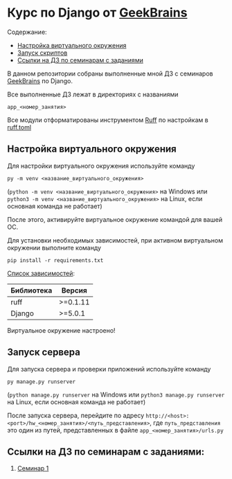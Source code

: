 # Курс по Django от [GeekBrains](https://gb.ru)

Содержание:
- [Настройка виртуального окружения](#настройка-виртуального-окружения)
- [Запуск скриптов](#запуск-скриптов)
- [Ссылки на ДЗ по семинарам с заданиями](#ссылки-на-дз-по-семинарам-с-заданиями)

В данном репозитории собраны выполненные мной ДЗ с семинаров [GeekBrains](https://gb.ru) по Django.

Все выполненные ДЗ лежат в директориях с названиями

`app_<номер_занятия>`

Все модули отформатированы инструментом [Ruff](https://docs.astral.sh/ruff/) по настройкам в [ruff.toml](./ruff.toml)

## Настройка виртуального окружения

Для настройки виртуального окружения используйте команду 

`py -m venv <название_виртуального_окружения>`

(`python -m venv <название_виртуального_окружения>` на Windows или `python3 -m venv <название_виртуального_окружения>` на Linux, если основная команда не работает)

После этого, активируйте виртуальное окружение командой для вашей ОС.

Для установки необходимых зависимостей, при активном виртуальном окружении выполните команду

`pip install -r requirements.txt`

[Список зависимостей](./requirements.txt):

| Библиотека | Версия |
|---|---|
| ruff | >=0.1.11 |
| Django | >=5.0.1 |

Виртуальное окружение настроено!

## Запуск сервера

Для запуска сервера и проверки приложений используйте команду

`py manage.py runserver`

(`python manage.py runserver` на Windows или `python3 manage.py runserver` на Linux, если основная команда не работает)

После запуска сервера, перейдите по адресу `http://<host>:<port>/hw_<номер_занятия>/<путь_представления>`, где `путь_представления`
это один из путей, представленных в файле `app_<номер_занятия>/urls.py`

## Ссылки на ДЗ по семинарам с заданиями:

1. [Семинар 1](./app_1/)
